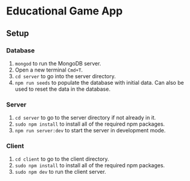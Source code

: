 # Educational Game App

## Setup

### Database

1. `mongod` to run the MongoDB server.
2. Open a new terminal `Cmd+T`.
3. `cd server` to go into the server directory.
4. `npm run seeds` to populate the database with initial data. Can also be used to reset the data in the database.

### Server

1. `cd server` to go to the server directory if not already in it.
2. `sudo npm install` to install all of the required npm packages.  
3. `npm run server:dev` to start the server in development mode.

### Client

1. `cd client` to go to the client directory.
2. `sudo npm install` to install all of the required npm packages.  
3. `sudo npm dev` to run the client server.
